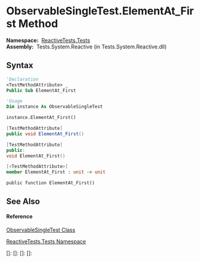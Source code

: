 # ObservableSingleTest.ElementAt\_First Method

**Namespace:**  [ReactiveTests.Tests](ReactiveTests.Tests\ReactiveTests.Tests.md)  
**Assembly:**  Tests.System.Reactive (in Tests.System.Reactive.dll)

## Syntax

```vb
'Declaration
<TestMethodAttribute> _
Public Sub ElementAt_First
```

```vb
'Usage
Dim instance As ObservableSingleTest

instance.ElementAt_First()
```

```csharp
[TestMethodAttribute]
public void ElementAt_First()
```

```c++
[TestMethodAttribute]
public:
void ElementAt_First()
```

```fsharp
[<TestMethodAttribute>]
member ElementAt_First : unit -> unit 
```

```jscript
public function ElementAt_First()
```

## See Also

#### Reference

[ObservableSingleTest Class](ObservableSingleTest\ObservableSingleTest.md)

[ReactiveTests.Tests Namespace](ReactiveTests.Tests\ReactiveTests.Tests.md)

[]: 
[]: 
[]: 
[]: 